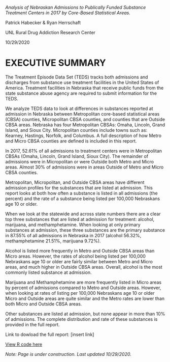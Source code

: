 *Analysis of Nebraskan Admissions to Publically Funded Substance Treatment Centers in 2017 by Core-Based Statistical Areas.*

Patrick Habecker & Ryan Herrschaft

UNL Rural Drug Addiction Research Center

10/29/2020

# EXECUTIVE SUMMARY

The Treatment Episode Data Set (TEDS) tracks both admissions and discharges from substance use treatment facilities in the United States of America. Treatment facilities in Nebraska that receive public funds from the state substance abuse agency are required to submit information for the TEDS. 

We analyze TEDS data to look at differences in substances reported at admission in Nebraska between Metropolitan core-based statistical areas (CBSA) counties, Micropolitan CBSA counties, and counties that are Outside CBSA areas. Nebraska has four Metropolitan CBSAs: Omaha, Lincoln, Grand Island, and Sioux City. Micropolitan counties include towns such as: Kearney, Hastings, Norfolk, and Columbus. A full description of how Metro and Micro CBSA counties are defined is included in this report.  

In 2017, 52.61% of all admissions to treatment centers were in Metropolitan CBSAs (Omaha, Lincoln, Grand Island, Sioux City). The remainder of admissions were in Micropolitan or were Outside both Metro and Micro areas. Almost 30% of admissions were in areas Outside of Metro and Micro CBSA counties.

Metropolitan, Micropolitan, and Outside CBSA areas have different admission profiles for the substances that are listed at admission. This report looks at both how often a substance is listed in all admissions (the percent) and the rate of a substance being listed per 100,000 Nebraskans age 10 or older. 

When we look at the statewide and across state numbers there are a clear top three substances that are listed at admission for treatment: alcohol, marijuana, and methamphetamine. When looking at only primary substances at admission, these three substances are the primary substance in 87.55% of all admissions in Nebraska in 2017 (alcohol 56.32%, methamphetamine 21.51%, marijuana 9.72%).

Alcohol is listed more frequently in Metro and Outside CBSA areas than Micro areas. However, the rates of alcohol being listed per 100,000 Nebraskans age 10 or older are fairly similar between Metro and Micro areas, and much higher in Outside CBSA areas. Overall, alcohol is the most commonly listed substance at admission. 

Marijuana and Methamphetamine are more frequently listed in Micro areas by percent of admissions compared to Metro and Outside areas. However, when looking at rates of listing per 100,000 Nebraskans age 10 or older Micro and Outside areas are quite similar and the Metro rates are lower than both Micro and Outside CBSA areas.

Other substances are listed at admission, but none appear in more than 10% of admissions. The complete distribution and rate of these substances is provided in the full report. 

Link to dowload the full report: [insert link]


[View R code here](https://github.com/Ryan-Herrschaft/TEDS-Nebraska-2017/blob/master/TEDS_Nebraska_final_10_27_2020.Rmd)

*Note: Page is under construction. Last updated 10/29/2020.*
